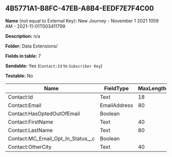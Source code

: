 ## 4B5771A1-B8FC-47EB-A8B4-EEDF7E7F4C00

**Name** (not equal to External Key)**:** New Journey - November 1 2021 1059 AM - 2021-11-01T003411799

**Description:** n/a

**Folder:** Data Extensions/

**Fields in table:** 7

**Sendable:** Yes (`Contact:Id` to `Subscriber Key`)

**Testable:** No

| Name | FieldType | MaxLength | IsPrimaryKey | IsNullable | DefaultValue |
| --- | --- | --- | --- | --- | --- |
| Contact:Id | Text | 18 | - | - |  |
| Contact:Email | EmailAddress | 80 | - | + |  |
| Contact:HasOptedOutOfEmail | Boolean |  | - | + | False |
| Contact:FirstName | Text | 40 | - | + |  |
| Contact:LastName | Text | 80 | - | + |  |
| Contact:MC_Email_Opt_In_Status__c | Boolean |  | - | + | False |
| Contact:OtherCity | Text | 40 | - | + |  |
